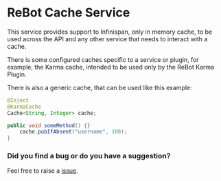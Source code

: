 # ReBot Cache Service

This service provides support to Infinispan, only in memory cache, to be used across the API and any other service
that needs to interact with a cache.

There is some configured caches specific to a service or plugin, for example, the Karma cache, intended to be used
only by the ReBot Karma Plugin.

There is also a generic cache, that can be used like this example:

```java
@Inject
@KarmaCache
Cache<String, Integer> cache;

public void someMethod() {}
    cache.pubIfAbsent("username", 100);
}
```

### Did you find a bug or do you have a suggestion?
Feel free to raise a [issue](https://github.com/rebasing-xyz/rebot/rebot/issues/new).
